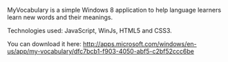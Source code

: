 MyVocabulary is a simple Windows 8 application to help language learners learn new words and their meanings.

Technologies used: JavaScript, WinJs, HTML5 and CSS3.

You can download it here: http://apps.microsoft.com/windows/en-us/app/my-vocabulary/dfc7bcb1-f903-4050-abf5-c2bf52ccc6be 

